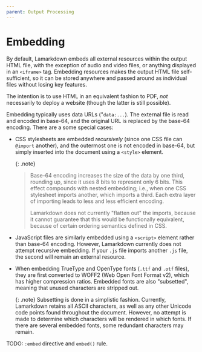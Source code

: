 ```yaml
---
parent: Output Processing
---
```


# Embedding

By default, Lamarkdown embeds all external resources within the output HTML file, with the exception of audio and video files, or anything displayed in an `<iframe>` tag. Embedding resources makes the output HTML file self-sufficient, so it can be stored anywhere and passed around as individual files without losing key features.

The intention is to use HTML in an equivalent fashion to PDF, _not_ necessarily to deploy a website (though the latter is still possible).

Embedding typically uses data URLs ("`data:...`). The external file is read and encoded in base-64, and the original URL is replaced by the base-64 encoding. There are a some special cases:

* CSS stylesheets are embedded _recursively_ (since one CSS file can `@import` another), and the outermost one is not encoded in base-64, but simply inserted into the document using a `<style>` element.

    {: .note}
    > Base-64 encoding increases the size of the data by one third, rounding up, since it uses 8 bits to represent only 6 bits. This effect compounds with nested embedding; i.e., when one CSS stylesheet imports another, which imports a third. Each extra layer of importing leads to less and less efficient encoding.
    >
    > Lamarkdown does not currently "flatten out" the imports, because it cannot guarantee that this would be functionally equivalent, because of certain ordering semantics defined in CSS.
        

* JavaScript files are similarly embedded using a `<script>` element rather than base-64 encoding. However, Lamarkdown currently does not attempt recursive embedding. If your `.js` file imports another `.js` file, the second will remain an external resource.

* When embedding TrueType and OpenType fonts (`.ttf` and `.otf` files), they are first converted to WOFF2 (Web Open Font Format v2), which has higher compression ratios. Embedded fonts are also "subsetted", meaning that unused characters are stripped out.

    {: .note}
    Subsetting is done in a simplistic fashion. Currently, Lamarkdown retains all ASCII characters, as well as any other Unicode code points found throughout the document. However, no attempt is made to determine which characters will be rendered in which fonts. If there are several embedded fonts, some redundant characters may remain.

TODO: `:embed` directive and `embed()` rule.
